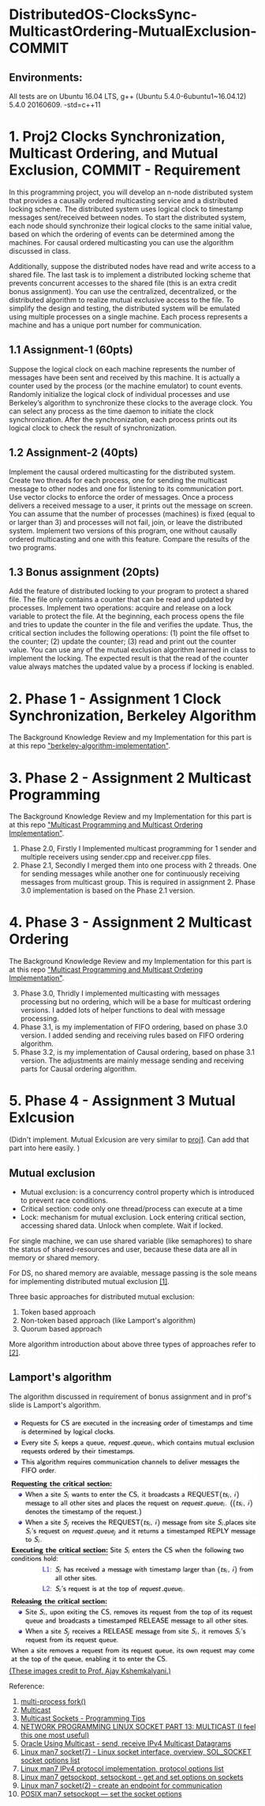 # DistributedOS-ClocksSync-MulticastOrdering-MutualExclusion-COMMIT

## Environments:

All tests are on Ubuntu 16.04 LTS, g++ (Ubuntu 5.4.0-6ubuntu1~16.04.12) 5.4.0 20160609. -std=c++11

# 1. Proj2 Clocks Synchronization, Multicast Ordering, and Mutual Exclusion, COMMIT - Requirement

In this programming project, you will develop an n-node distributed system that provides a causally ordered multicasting service and a distributed locking scheme. The distributed system uses logical clock to timestamp messages sent/received between nodes. To start the distributed system, each node should synchronize their logical clocks to the same initial value, based on which the ordering of events can be determined among the machines. For causal ordered multicasting you can use the algorithm discussed in class.

Additionally, suppose the distributed nodes have read and write access to a shared file. The last task is to implement a distributed locking scheme that prevents concurrent accesses to the shared file (this is an extra credit bonus assignment). You can use the centralized, decentralized, or the distributed algorithm to realize mutual exclusive access to the file. To simplify the design and testing, the distributed system will be emulated using multiple processes on a single machine. Each process represents a machine and has a unique port number for communication.

## 1.1 Assignment-1 (60pts) 
Suppose the logical clock on each machine represents the number of messages have been sent and received by this machine. It is actually a counter used by the process (or the machine emulator) to count events. Randomly initialize the logical clock of individual processes and use Berkeley’s algorithm to synchronize these clocks to the average clock. You can select any process as the time daemon to initiate the clock synchronization. After the synchronization, each process prints out its logical clock to check the result of synchronization.

## 1.2 Assignment-2 (40pts) 
Implement the causal ordered multicasting for the distributed system. Create two threads for each process, one for sending the multicast message to other nodes and one for listening to its communication port. Use vector clocks to enforce the order of messages. Once a process delivers a received message to a user, it prints out the message on screen. You can assume that the number of processes (machines) is fixed (equal to or larger than 3) and processes will not fail, join, or leave the distributed system. Implement two versions of this program, one without causally ordered multicasting and one with this feature. Compare the results of the two programs.

## 1.3 Bonus assignment (20pts) 
Add the feature of distributed locking to your program to protect a shared file. The file only contains a counter that can be read and updated by processes. Implement two operations: acquire and release on a lock variable to protect the file. At the beginning, each process opens the file and tries to update the counter in the file and verifies the update. Thus, the critical section includes the following operations: (1) point the file offset to the counter; (2) update the counter; (3) read and print out the counter value. You can use any of the mutual exclusion algorithm learned in class to implement the locking. The expected result is that the read of the counter value always matches the updated value by a process if locking is enabled.

# 2. Phase 1 - Assignment 1 Clock Synchronization, Berkeley Algorithm

The Background Knowledge Review and my Implementation for this part is at this repo ["berkeley-algorithm-implementation"](https://github.com/DayuanTan/berkeley-algorithm-implementation/blob/main/README.md).

# 3. Phase 2 - Assignment 2 Multicast Programming 

The Background Knowledge Review and my Implementation for this part is at this repo ["Multicast Programming and Multicast Ordering Implementation"](https://github.com/DayuanTan/multicast-programming-multicast-ordering).

1. Phase 2.0, Firstly I Implemented multicast programming for 1 sender and multiple receivers using sender.cpp and receiver.cpp files.
2. Phase 2.1, Secondly I merged them into one process with 2 threads. One for sending messages while another one for continuously receiving messages from multicast group. This is required in assignment 2. Phase 3.0 implementation is based on the Phase 2.1 version.


# 4. Phase 3 - Assignment 2 Multicast Ordering

The Background Knowledge Review and my Implementation for this part is at this repo ["Multicast Programming and Multicast Ordering Implementation"](https://github.com/DayuanTan/multicast-programming-multicast-ordering).

3. Phase 3.0, Thridly I implemented multicasting with messages processing but no ordering, which will be a base for multicast ordering versions. I added lots of helper functions to deal with message processing.
4. Phase 3.1, is my implementation of FIFO ordering, based on phase 3.0 version. I added sending and receiving rules based on FIFO ordering algorithm.
5. Phase 3.2, is my implementation of Causal ordering, based on phase 3.1 version. The adjustments are mainly message sending and receiving parts for Causal ordering algorithm.

# 5. Phase 4 - Assignment 3 Mutual Exlcusion

(Didn't implement. Mutual Exlcusion are very similar to [proj1](https://github.com/DayuanTan/DistributedOS-A-Centralized-Multi-User-Concurrent-Bank-Account-Manager-Multithread-Synchronization/blob/main/README.md). Can add that part into here easily. )

## Mutual exclusion

- Mutual exclusion: is a concurrency control property which is introduced to prevent race conditions. 
- Critical section: code only one thread/process can execute at a time 
- Lock: mechanism for mutual exclusion. Lock entering critical section, accessing shared data. Unlock when complete. Wait if locked.

For single machine, we can use shared variable (like semaphores) to share the status of shared-resources and user, because these data are all in memory or shared memory.

For DS, no shared memory are avaiable, message passing is the sole means for implementing distributed mutual exclusion [[1]](https://www.cs.uic.edu/~ajayk/Chapter9.pdf).

Three basic approaches for distributed mutual exclusion:
1. Token based approach
2. Non-token based approach (like Lamport's algorithm)
3. Quorum based approach

More algorithm introduction about above three types of approaches refer to [[2]](https://www.geeksforgeeks.org/mutual-exclusion-in-distributed-system/?ref=lbp).

## Lamport's algorithm

The algorithm discussed in requirement of bonus assignment and in prof's slide is Lamport's algorithm.

![](img/lamport1.png)
![](img/lamport2.png)
![](img/lamport3.png)
[(These images credit to Prof. Ajay Kshemkalyani.)](https://www.cs.uic.edu/~ajayk/Chapter9.pdf)




Reference:

1. [multi-process fork()](https://www.geeksforgeeks.org/creating-multiple-process-using-fork/)
2. [Multicast](https://tldp.org/HOWTO/Multicast-HOWTO-6.html)
3. [Multicast Sockets - Programming Tips](http://www.cs.unc.edu/~jeffay/dirt/FAQ/comp249-001-F99/mcast-socket.html)
4. [NETWORK PROGRAMMING LINUX SOCKET PART 13: MULTICAST (I feel this one most useful)](https://www.tenouk.com/Module41c.html)
5. [Oracle Using Multicast - send, receive IPv4 Multicast Datagrams](https://docs.oracle.com/cd/E23824_01/html/821-1602/sockets-137.html)
6. [Linux man7 socket(7) - Linux socket interface, overview, SOL_SOCKET socket options list](https://man7.org/linux/man-pages/man7/socket.7.html)
7. [Linux man7 IPv4 protocol implementation, protocol options list](https://man7.org/linux/man-pages/man7/ip.7.html)
8. [Linux man7 getsockopt, setsockopt - get and set options on sockets](https://man7.org/linux/man-pages/man2/setsockopt.2.html)
9. [Linux man7 socket(2) - create an endpoint for communication](https://man7.org/linux/man-pages/man2/socket.2.html)
10. [POSIX man7 setsockopt — set the socket options](https://man7.org/linux/man-pages/man3/setsockopt.3p.html)
